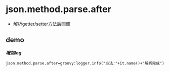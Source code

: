 # json.method.parse.after

- 解析getter/setter方法后回调

## demo

***增加log***

```properties
json.method.parse.after=groovy:logger.info("方法:"+it.name()+"解析完成")
```
